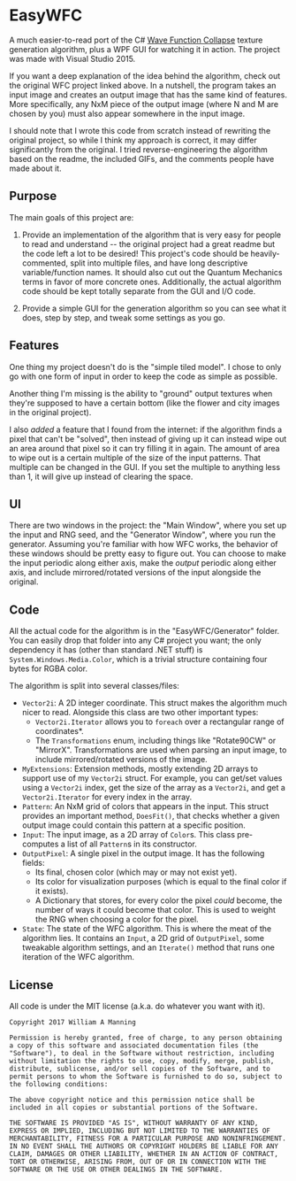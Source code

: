 # EasyWFC

A much easier-to-read port of the C# [Wave Function Collapse](https://github.com/mxgmn/WaveFunctionCollapse) texture generation algorithm, plus a WPF GUI for watching it in action. The project was made with Visual Studio 2015.

If you want a deep explanation of the idea behind the algorithm, check out the original WFC project linked above. In a nutshell, the program takes an input image and creates an output image that has the same kind of features. More specifically, any NxM piece of the output image (where N and M are chosen by you) must also appear somewhere in the input image.

I should note that I wrote this code from scratch instead of rewriting the original project, so while I think my approach is correct, it may differ significantly from the original. I tried reverse-engineering the algorithm based on the readme, the included GIFs, and the comments people have made about it.

## Purpose

The main goals of this project are:

1. Provide an implementation of the algorithm that is very easy for people to read and understand -- the original project had a great readme but the code left a lot to be desired! This project's code should be heavily-commented, split into multiple files, and have long descriptive variable/function names. It should also cut out the Quantum Mechanics terms in favor of more concrete ones. Additionally, the actual algorithm code should be kept totally separate from the GUI and I/O code.

2. Provide a simple GUI for the generation algorithm so you can see what it does, step by step, and tweak some settings as you go.

## Features

One thing my project doesn't do is the "simple tiled model". I chose to only go with one form of input in order to keep the code as simple as possible.

Another thing I'm missing is the ability to "ground" output textures when they're supposed to have a certain bottom (like the flower and city images in the original project).

I also *added* a feature that I found from the internet: if the algorithm finds a pixel that can't be "solved", then instead of giving up it can instead wipe out an area around that pixel so it can try filling it in again. The amount of area to wipe out is a certain multiple of the size of the input patterns. That multiple can be changed in the GUI. If you set the multiple to anything less than 1, it will give up instead of clearing the space.

## UI

There are two windows in the project: the "Main Window", where you set up the input and RNG seed, and the "Generator Window", where you run the generator. Assuming you're familiar with how WFC works, the behavior of these windows should be pretty easy to figure out. You can choose to make the input periodic along either axis, make the *output* periodic along either axis, and include mirrored/rotated versions of the input alongside the original.

## Code

All the actual code for the algorithm is in the "EasyWFC/Generator" folder. You can easily drop that folder into any C# project you want; the only dependency it has (other than standard .NET stuff) is `System.Windows.Media.Color`, which is a trivial structure containing four bytes for RGBA color.

The algorithm is split into several classes/files:

* `Vector2i`: A 2D integer coordinate. This struct makes the algorithm much nicer to read. Alongside this class are two other important types:
    * `Vector2i.Iterator` allows you to `foreach` over a rectangular range of coordinates*.
    * The `Transformations` enum, including things like "Rotate90CW" or "MirrorX". Transformations are used when parsing an input image, to include mirrored/rotated versions of the image.
* `MyExtensions`: Extension methods, mostly extending 2D arrays to support use of my `Vector2i` struct. For example, you can get/set values using a `Vector2i` index, get the size of the array as a `Vector2i`, and get a `Vector2i.Iterator` for every index in the array.
* `Pattern`: An NxM grid of colors that appears in the input. This struct provides an important method, `DoesFit()`, that checks whether a given output image could contain this pattern at a specific position.
* `Input`: The input image, as a 2D array of `Color`s. This class pre-computes a list of all `Pattern`s in its constructor.
* `OutputPixel`: A single pixel in the output image. It has the following fields:
    * Its final, chosen color (which may or may not exist yet).
    * Its color for visualization purposes (which is equal to the final color if it exists).
    * A Dictionary that stores, for every color the pixel *could* become, the number of ways it could become that color. This is used to weight the RNG when choosing a color for the pixel.
* `State`: The state of the WFC algorithm. This is where the meat of the algorithm lies. It contains an `Input`, a 2D grid of `OutputPixel`, some tweakable algorithm settings, and an `Iterate()` method that runs one iteration of the WFC algorithm.

## License

All code is under the MIT license (a.k.a. do whatever you want with it).

````
Copyright 2017 William A Manning

Permission is hereby granted, free of charge, to any person obtaining a copy of this software and associated documentation files (the "Software"), to deal in the Software without restriction, including without limitation the rights to use, copy, modify, merge, publish, distribute, sublicense, and/or sell copies of the Software, and to permit persons to whom the Software is furnished to do so, subject to the following conditions:

The above copyright notice and this permission notice shall be included in all copies or substantial portions of the Software.

THE SOFTWARE IS PROVIDED "AS IS", WITHOUT WARRANTY OF ANY KIND, EXPRESS OR IMPLIED, INCLUDING BUT NOT LIMITED TO THE WARRANTIES OF MERCHANTABILITY, FITNESS FOR A PARTICULAR PURPOSE AND NONINFRINGEMENT. IN NO EVENT SHALL THE AUTHORS OR COPYRIGHT HOLDERS BE LIABLE FOR ANY CLAIM, DAMAGES OR OTHER LIABILITY, WHETHER IN AN ACTION OF CONTRACT, TORT OR OTHERWISE, ARISING FROM, OUT OF OR IN CONNECTION WITH THE SOFTWARE OR THE USE OR OTHER DEALINGS IN THE SOFTWARE.
````
